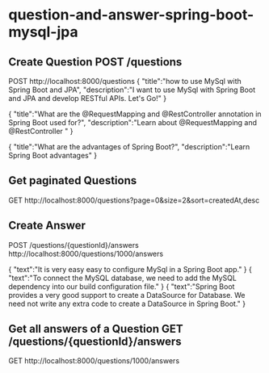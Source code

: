 # question-and-answer-spring-boot-mysql-jpa


## Create Question POST /questions
POST http://localhost:8000/questions
{
    "title":"how to use MySql with Spring Boot and JPA",
    "description":"I want to use MySql with Spring Boot and JPA and develop RESTful APIs. Let's Go!"
}


{
    "title":"What are the @RequestMapping  and @RestController annotation in Spring Boot used for?",
    "description":"Learn about @RequestMapping  and @RestController "
}

{
    "title":"What are the advantages of Spring Boot?",
    "description":"Learn Spring Boot advantages"
}



## Get paginated Questions
GET http://localhost:8000/questions?page=0&size=2&sort=createdAt,desc


## Create Answer 
POST /questions/{questionId}/answers
http://localhost:8000/questions/1000/answers

{
    "text":"It is very easy easy to configure MySql in a Spring Boot app."
}
{
    "text":"To connect the MySQL database, we need to add the MySQL dependency into our build configuration file."
}
{
    "text":"Spring Boot provides a very good support to create a DataSource for Database. We need not write any extra code to create a DataSource in Spring Boot."
}

## Get all answers of a Question GET /questions/{questionId}/answers
GET http://localhost:8000/questions/1000/answers
